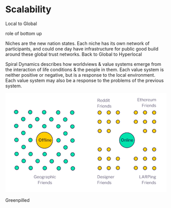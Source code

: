 # Scalability

Local to Global&#x20;

role of bottom up

Niches are the new nation states.  Each niche has its own network of participants, and could one day have infrastructure for public good build around these global trust networks. Back to Global to Hyperlocal

Spiral Dynamics describes how worldviews & value systems emerge from the interaction of life conditions & the people in them.  Each value system is neither positive or negative, but is a response to the local environment.  Each value system may also be a response to the problems of the previous system.

![](<../../.gitbook/assets/image (8) (1) (1).png>)

Greenpilled
